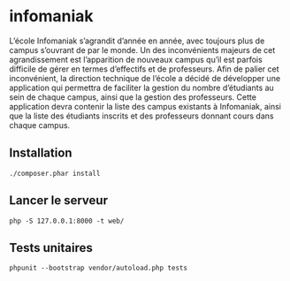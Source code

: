 # infomaniak
Lʼécole Infomaniak sʼagrandit dʼannée en année, avec toujours plus de campus sʼouvrant
de par le monde. Un des inconvénients majeurs de cet agrandissement est lʼapparition de
nouveaux campus quʼil est parfois difficile de gérer en termes dʼeffectifs et de professeurs.
Afin de palier cet inconvénient, la direction technique de lʼécole a décidé de développer
une application qui permettra de faciliter la gestion du nombre dʼétudiants au sein de
chaque campus, ainsi que la gestion des professeurs. Cette application devra contenir la
liste des campus existants à Infomaniak, ainsi que la liste des étudiants inscrits et des
professeurs donnant cours dans chaque campus.

## Installation

```
./composer.phar install
```

## Lancer le serveur

```
php -S 127.0.0.1:8000 -t web/
```

## Tests unitaires

```
phpunit --bootstrap vendor/autoload.php tests
```
